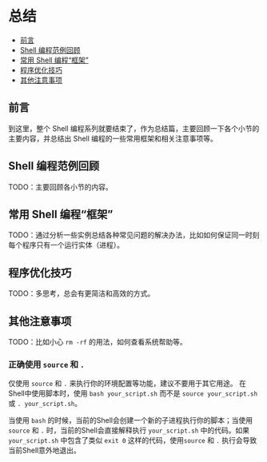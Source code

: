 # 总结

* [前言](chapter10.md#toc_30143_27506_1)
* [Shell 编程范例回顾](chapter10.md#toc_30143_27506_2)
* [常用 Shell 编程“框架”](chapter10.md#toc_30143_27506_3)
* [程序优化技巧](chapter10.md#toc_30143_27506_4)
* [其他注意事项](chapter10.md#toc_30143_27506_5)

## 前言

到这里，整个 Shell 编程系列就要结束了，作为总结篇，主要回顾一下各个小节的主要内容，并总结出 Shell 编程的一些常用框架和相关注意事项等。

## Shell 编程范例回顾

TODO：主要回顾各小节的内容。

## 常用 Shell 编程“框架”

TODO：通过分析一些实例总结各种常见问题的解决办法，比如如何保证同一时刻每个程序只有一个运行实体（进程）。

## 程序优化技巧

TODO：多思考，总会有更简洁和高效的方式。

## 其他注意事项

TODO：比如小心 `rm -rf` 的用法，如何查看系统帮助等。

### 正确使用 `source` 和 `.`

仅使用 `source` 和 `.` 来执行你的环境配置等功能，建议不要用于其它用途。 在Shell中使用脚本时，使用 `bash your_script.sh` 而不是 `source your_script.sh` 或 `. your_script.sh`。

当使用 `bash` 的时候，当前的Shell会创建一个新的子进程执行你的脚本；当使用 `source` 和 `.` 时，当前的Shell会直接解释执行 `your_script.sh` 中的代码。如果 `your_script.sh` 中包含了类似 `exit 0` 这样的代码，使用`source` 和 `.` 执行会导致当前Shell意外地退出。

